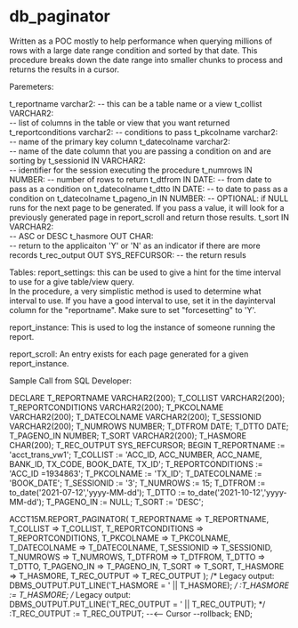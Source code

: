 # db_paginator
Written as a POC mostly to help performance when querying millions of rows with a large date range condition and sorted by that date. This procedure breaks down the date range into smaller chunks to process and returns the results in a cursor.

Paremeters:

t_reportname varchar2: 
    -- this can be a table name or a view
t_collist VARCHAR2:  
    -- list of columns in the table or view that you want returned
t_reportconditions varchar2: 
    -- conditions to pass
t_pkcolname varchar2:  
    -- name of the primary key column
t_datecolname varchar2:  
    -- name of the date column that you are passing a condition on and are sorting by
t_sessionid IN VARCHAR2:  
    -- identifier for the session executing the procedure
t_numrows IN NUMBER: 
    -- number of rows to return
t_dtfrom IN DATE: 
    -- from date to pass as a condition on t_datecolname
t_dtto IN DATE: 
    -- to date to pass as a condition on t_datecolname
t_pageno_in IN NUMBER: 
    -- OPTIONAL: if NULL runs for the next page to be generated.  If you pass a value, it will look for a previously generated page in report_scroll and return those results.
t_sort IN VARCHAR2:  
    -- ASC or DESC
t_hasmore OUT CHAR:  
    -- return to the applicaiton 'Y' or 'N' as an indicator if there are more records
t_rec_output OUT SYS_REFCURSOR:
     -- the return resuls


Tables:
report_settings:
    this can be used to give a hint for the time interval to use for a give table/view query.  
    In the procedure, a very simplistic method is used to determine what interval to use.  If you have a good interval to use, set it in the dayinterval column for the "reportname". Make sure to set "forcesetting" to 'Y'.

report_instance:
    This is used to log the instance of someone running  the report.

report_scroll:
    An entry exists for each page generated for a given report_instance.       

Sample Call from SQL Developer:


DECLARE
  T_REPORTNAME VARCHAR2(200);
  T_COLLIST VARCHAR2(200);
  T_REPORTCONDITIONS VARCHAR2(200);
  T_PKCOLNAME VARCHAR2(200);
  T_DATECOLNAME VARCHAR2(200);
  T_SESSIONID VARCHAR2(200);
  T_NUMROWS NUMBER;
  T_DTFROM DATE;
  T_DTTO DATE;
  T_PAGENO_IN NUMBER;
  T_SORT VARCHAR2(200);
  T_HASMORE CHAR(200);
  T_REC_OUTPUT SYS_REFCURSOR;
BEGIN
  T_REPORTNAME := 'acct_trans_vw1';
  T_COLLIST := 'ACC_ID, ACC_NUMBER, ACC_NAME, BANK_ID, TX_CODE, BOOK_DATE, TX_ID';
  T_REPORTCONDITIONS := 'ACC_ID =1934863';
  T_PKCOLNAME := 'TX_ID';
  T_DATECOLNAME := 'BOOK_DATE';
  T_SESSIONID := '3';
  T_NUMROWS := 15;
  T_DTFROM := to_date('2021-07-12','yyyy-MM-dd');
  T_DTTO := to_date('2021-10-12','yyyy-MM-dd');
  T_PAGENO_IN := NULL;
  T_SORT := 'DESC';

  ACCT15M.REPORT_PAGINATOR(
    T_REPORTNAME => T_REPORTNAME,
    T_COLLIST => T_COLLIST,
    T_REPORTCONDITIONS => T_REPORTCONDITIONS,
    T_PKCOLNAME => T_PKCOLNAME,
    T_DATECOLNAME => T_DATECOLNAME,
    T_SESSIONID => T_SESSIONID,
    T_NUMROWS => T_NUMROWS,
    T_DTFROM => T_DTFROM,
    T_DTTO => T_DTTO,
    T_PAGENO_IN => T_PAGENO_IN,
    T_SORT => T_SORT,
    T_HASMORE => T_HASMORE,
    T_REC_OUTPUT => T_REC_OUTPUT
  );
  /* Legacy output: 
DBMS_OUTPUT.PUT_LINE('T_HASMORE = ' || T_HASMORE);
*/ 
  :T_HASMORE := T_HASMORE;
  /* Legacy output: 
DBMS_OUTPUT.PUT_LINE('T_REC_OUTPUT = ' || T_REC_OUTPUT);
*/ 
  :T_REC_OUTPUT := T_REC_OUTPUT; --<-- Cursor
--rollback; 
END;
